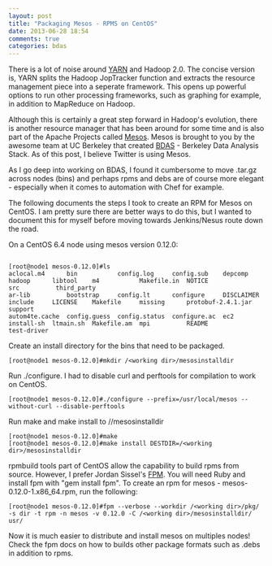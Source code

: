 ```yaml
---
layout: post
title: "Packaging Mesos - RPMS on CentOS"
date: 2013-06-28 18:54
comments: true
categories: bdas
---
```


There is a lot of noise around <a href="http://hortonworks.com/blog/week-in-review-hadoop-summit-modern-data-architecture-and-yarn/?utm_source=feedburner&utm_medium=feed&utm_campaign=Feed%3A+hortonworks%2Ffeed+(Hortonworks+on+Hadoop)">YARN</a> and Hadoop 2.0. The concise version is, YARN splits the Hadoop JopTracker function and extracts the resource management piece into a seperate framework. This opens up powerful options to run other processing frameworks, such as graphing for example, in addition to MapReduce on Hadoop.

Although this is certainly a great step forward in Hadoop's evolution, there is another resource manager that has been around for some time and is also part of the Apache Projects called <a href="http://incubator.apache.org/mesos/">Mesos</a>. Mesos is brought to you by the awesome team at UC Berkeley that created <a href="https://amplab.cs.berkeley.edu/software/">BDAS</a> - Berkeley Data Analysis Stack. As of this post, I believe Twitter is using Mesos.

As I go deep into working on BDAS, I found it cumbersome to move .tar.gz across nodes (bins) and perhaps rpms and debs are of course more elegant - especially when it comes to automation with Chef for example.

The following documents the steps I took to create an RPM for Mesos on CentOS. I am pretty sure there are better ways to do this, but I wanted to document this for myself before moving towards Jenkins/Nesus route down the road. 

On a CentOS 6.4 node using mesos version 0.12.0:

```

[root@node1 mesos-0.12.0]#ls
aclocal.m4      bin           config.log     config.sub    depcomp     hadoop      libtool    m4           Makefile.in  NOTICE              src          third_party
ar-lib          bootstrap     config.lt      configure     DISCLAIMER  include     LICENSE    Makefile     missing      protobuf-2.4.1.jar  support
autom4te.cache  config.guess  config.status  configure.ac  ec2         install-sh  ltmain.sh  Makefile.am  mpi          README              test-driver

```

Create an install directory for the bins that need to be packaged.

```
[root@node1 mesos-0.12.0]#mkdir /<working dir>/mesosinstalldir

```

Run ./configure. I had to disable curl and perftools for compilation to work on CentOS.

```
[root@node1 mesos-0.12.0]#./configure --prefix=/usr/local/mesos --without-curl --disable-perftools

```

Run make and make install to /<working dir>/mesosinstalldir


```
[root@node1 mesos-0.12.0]#make
[root@node1 mesos-0.12.0]#make install DESTDIR=/<working dir>/mesosinstalldir

``` 

rpmbuild tools part of CentOS allow the capability to build rpms from source. However, I prefer Jordan Sissel's <a href="https://github.com/jordansissel/fpm">FPM</a>. You will need Ruby and install fpm with "gem install fpm". To create an rpm for mesos - mesos-0.12.0-1.x86_64.rpm, run the following:

```
[root@node1 mesos-0.12.0]#fpm --verbose --workdir /<working dir>/pkg/ -s dir -t rpm -n mesos -v 0.12.0 -C /<working dir>/mesosinstalldir/ usr/

```

Now it is much easier to distribute and install mesos on multiples nodes! Check the fpm docs on how to builds other package formats such as .debs in addition to rpms.
